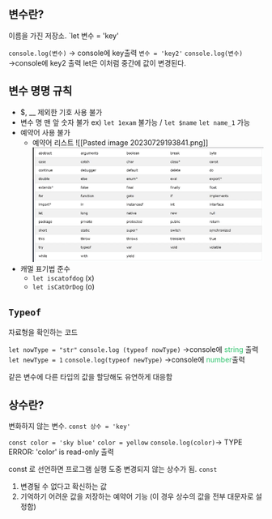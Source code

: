 ## 변수란? 
이름을 가진 저장소.
`let 변수 = 'key'

`console.log(변수)` →  console에 key출력
`변수 = 'key2'`
`console.log(변수)` →console에 key2 출력
let은  이처럼 중간에 값이 변경된다.


## 변수 명명 규칙
- $, __ 제외한 기호 사용 불가
- 변수 명 맨 앞 숫자 불가 ex) `let 1exam` 불가능 / `let $name` `let name_1` 가능
- 예약어 사용 불가
	- 예약어 리스트 ![[Pasted image 20230729193841.png]] <img src="JS/src/Pasted image 20230729193841.png">
- 캐멀 표기법 준수
	- `let iscatofdog` (x)
	- `let isCatOrDog` (o)


## `Typeof`
자료형을 확인하는 코드

`let nowType = "str"`
`console.log (typeof nowType)` →console에<font color="#2DC26B"> string</font>  출력
`let newType = 1`
`console.log(typeof newType)` →console에 <font color="#2DC26B">number</font>출력

같은 변수에 다른 타입의 값을 할당해도 유연하게 대응함


## 상수란?
변화하지 않는 변수.
`const 상수 = 'key'`

`const color = 'sky blue'` 
`color = yellow` 
`console.log(color)`→ TYPE ERROR: 'color' is read-only 출력

const 로 선언하면 프로그램 실행 도중 변경되지 않는 상수가 됨.
`const`
1. 변경될 수 없다고 확신하는 값
2. 기억하기 어려운 값을 저장하는 예약어 기능 (이 경우 상수의 값을 전부 대문자로 설정함)

